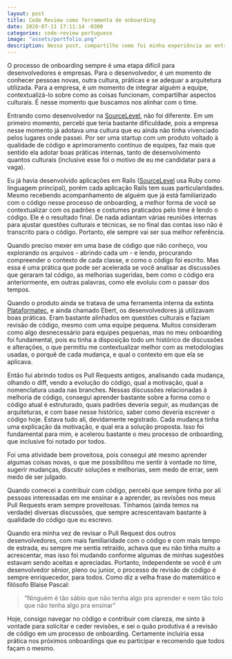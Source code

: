 ```yaml
---
layout: post
title: Code Review como ferramenta de onboarding
date: 2020-07-11 17:11:14 -0300
categories: code-review portuguese
image: "assets/portfolio.png"
description: Nesse post, compartilho como foi minha experiência ao entrar na SourceLevel, aprendendo melhor sobre a codebase, com base em histórico de Pull Requests e outras discussões.
---
```


O processo de onboarding sempre é uma etapa difícil para desenvolvedores e empresas.
Para o desenvolvedor, é um momento de conhecer pessoas novas, outra cultura, práticas e
se adequar a arquitetura utilizada. Para a empresa, é um momento de integrar alguém a equipe,
contextualizá-lo sobre como as coisas funcionam, compartilhar aspectos culturais.
É nesse momento que buscamos nos alinhar com o time.

Entrando como desenvolvedor na [SourceLevel](https://sourcelevel.io), não foi diferente.
Em um primeiro momento, percebi que teria bastante dificuldade, pois a empresa nesse momento
já adotava uma cultura que eu ainda não tinha vivenciado pelos lugares onde passei.
Por ser uma startup com um produto voltado à qualidade de código e aprimoramento contínuo de
equipes, faz mais que sentido ela adotar boas práticas internas, tanto de desenvolvimento quantos
culturais (inclusive esse foi o motivo de eu me candidatar para a vaga).

Eu já havia desenvolvido aplicações em Rails ([SourceLevel](https://sourcelevel.io) usa Ruby como linguagem principal),
porém cada aplicação Rails tem suas particularidades. Mesmo recebendo acompanhamento de alguém que
já está familiarizado com o código nesse processo de onboarding, a melhor forma de você se
contextualizar com os padrões e costumes praticados pelo time é lendo o código. Ele é o resultado final.
De nada adiantam várias reuniões internas para ajustar questões culturais e técnicas, se no
final das contas isso não é transcrito para o código. Portanto, ele sempre vai ser sua melhor referência.

Quando preciso mexer em uma base de código que não conheço, vou explorando os
arquivos - abrindo cada um - e lendo, procurando compreender o contexto de cada classe, e como
o código foi escrito. Mas essa é uma prática que pode ser acelerada se você analisar as discussões
que geraram tal código, as melhorias sugeridas, bem como o código era anteriormente, em outras
palavras, como ele evoluiu com o passar dos tempos.

Quando o produto ainda se tratava de uma ferramenta interna da extinta [Plataformatec](https://computerworld.com.br/2020/01/07/nubank-anuncia-compra-da-plataformatec-para-reforcar-time-de-software/), e ainda
chamado Ebert, os desenvolvedores já utilizavam boas práticas. Eram bastante alinhados em questões
culturais e faziam revisão de código, mesmo com uma equipe pequena. Muitos consideram como algo
desnecessário para equipes pequenas, mas no meu onboarding foi fundamental, pois eu tinha a disposição
todo um histórico de discussões e alterações, o que permitiu me contextualizar melhor com as
metodologias usadas, o porquê de cada mudança, e qual o contexto em que ela se aplicava.

Então fui abrindo todos os Pull Requests antigos, analisando cada mudança, olhando o diff, vendo a
evolução do código, qual a motivação, qual a nomenclatura usada nas branches. Nessas discussões
relacionadas à melhoria de código, consegui aprender bastante sobre a forma como o código atual é
estruturado, quais padrões deveria seguir, as mudanças de arquiteturas, e com base nesse histórico, saber
como deveria escrever o código hoje. Estava tudo ali, devidamente registrado. Cada mudança tinha uma
explicação da motivação, e qual era a solução proposta. Isso foi fundamental para mim, e acelerou bastante
o meu processo de onboarding, que inclusive foi notado por todos.

Foi uma atividade bem proveitosa, pois consegui até mesmo aprender algumas coisas novas, o que me
possibilitou me sentir à vontade no time, sugerir mudanças, discutir soluções e melhorias, sem medo de
errar, sem medo de ser julgado.

Quando comecei a contribuir com código, percebi que sempre tinha por ali pessoas interessadas em me
ensinar e a aprender, as revisões nos meus Pull Requests eram sempre proveitosas.
Tínhamos (ainda temos na verdade) diversas discussões, que sempre acrescentavam bastante à qualidade do
código que eu escrevo.

Quando era minha vez de revisar o Pull Request dos outros desenvolvedores, com mais familiaridade
com o código e com mais tempo de estrada, eu sempre me sentia retraído, achava que eu não tinha
muito a acrescentar, mas isso foi mudando conforme algumas de minhas sugestões estavam sendo
aceitas e apreciadas. Portanto, independente se você é um desenvolvedor sênior, pleno ou junior,
o processo de revisão de código é sempre enriquecedor, para todos. Como diz a velha frase do matemático
e filósofo Blaise Pascal:

> “Ninguém é tão sábio que não tenha algo pra aprender e nem tão tolo que não tenha algo pra ensinar”

Hoje, consigo navegar no código e contribuir com clareza, me sinto à vontade para solicitar e ceder revisões, e sei o quão produtiva é a revisão de código em um processo de onboarding. Certamente incluiria essa prática nos próximos onboardings que eu participar e recomendo que todos façam o mesmo.

